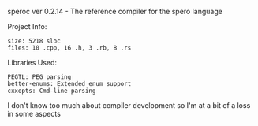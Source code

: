 speroc ver 0.2.14 - The reference compiler for the spero language

Project Info:

    size: 5218 sloc
    files: 10 .cpp, 16 .h, 3 .rb, 8 .rs

Libraries Used:

    PEGTL: PEG parsing
    better-enums: Extended enum support
    cxxopts: Cmd-line parsing

I don't know too much about compiler development so I'm at a bit of a loss in some aspects
